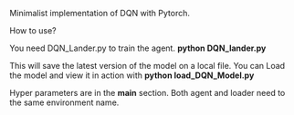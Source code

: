 Minimalist implementation of DQN with Pytorch. 

How to use?

You need DQN_Lander.py to train the agent.
**python DQN_lander.py**

This will save the latest version of the model on a local file.
You can Load the model and view it in action with
**python load_DQN_Model.py**

Hyper parameters are in the __main__ section.
Both agent and loader need to the same environment name.

